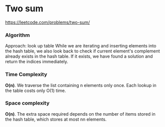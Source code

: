 # Two sum

https://leetcode.com/problems/two-sum/

### Algorithm
Approach: look up table
While we are iterating and inserting elements into the hash table, we also look back to check if current element's complement already exists in the hash table. If it exists, we have found a solution and return the indices immediately.

### Time Complexity
**O(n)**. We traverse the list containing n elements only once. Each lookup in the table costs only O(1) time.

### Space complexity
**O(n)**. The extra space required depends on the number of items stored in the hash table, which stores at most nn elements.